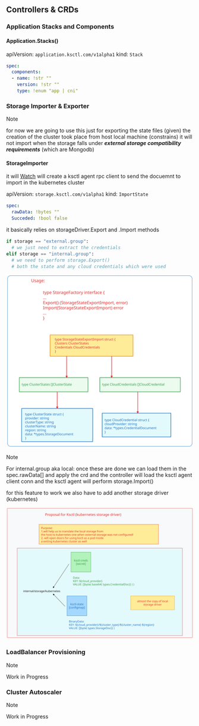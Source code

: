 ## Controllers & CRDs

### Application Stacks and Components

#### Application.Stacks()

apiVersion: `application.ksctl.com/v1alpha1`
kind: `Stack`

```yaml
spec:
  components:
  - name: !str ""
    version: !str ""
    type: !enum "app | cni"
```

### Storage Importer & Exporter

> [!NOTE]
> for now we are going to use this just for exporting the state files
> (given) the creation of the cluster took place from host local machine
> (constrains) it will not import when the storage falls under 
    **_external storage compatibility requirements_** (which are Mongodb)

#### StorageImporter
it will [Watch](#storageimport)
will create a ksctl agent rpc client to send the docuemnt to import in the kubernetes cluster

apiVersion: `storage.ksctl.com/v1alpha1`
kind: `ImportState`


```yaml
spec:
  rawData: !bytes ""
  Succeded: !bool false
```

it basically relies on storageDriver.Export and .Import methods

```py
if storage == "external.group":
  # we just need to extract the credentials
elif storage == "internal.group":
  # we need to perform storage.Export()
  # both the state and any cloud credentials which were used
```

![Import and export diagram](./storage-import-export.svg)

> [!NOTE]
> For internal.group aka local:
> once these are done we can load them in the spec.rawData[]
> and apply the crd and the controller will load the ksctl agent client conn
> and the ksctl agent will perform storage.Import()


for this feature to work we also have to add another storage driver (kubernetes)

![Diagram](./storage-kubernetes.svg)

### LoadBalancer Provisioning

> [!NOTE]
> Work in Progress

### Cluster Autoscaler

> [!NOTE]
> Work in Progress


